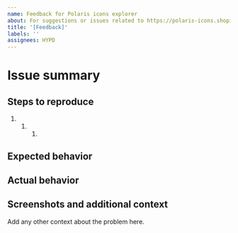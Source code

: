 ```yaml
---
name: Feedback for Polaris icons explorer
about: For suggestions or issues related to https://polaris-icons.shopify.com
title: '[Feedback]'
labels: ''
assignees: HYPD
---
```


# Issue summary

<!--
Write a short description of the issue here ↓
-->

## Steps to reproduce

1. 1. 1.

## Expected behavior

<!--
What do you think should happen?
-->

## Actual behavior

<!--
What actually happens?
-->

## Screenshots and additional context

Add any other context about the problem here.

